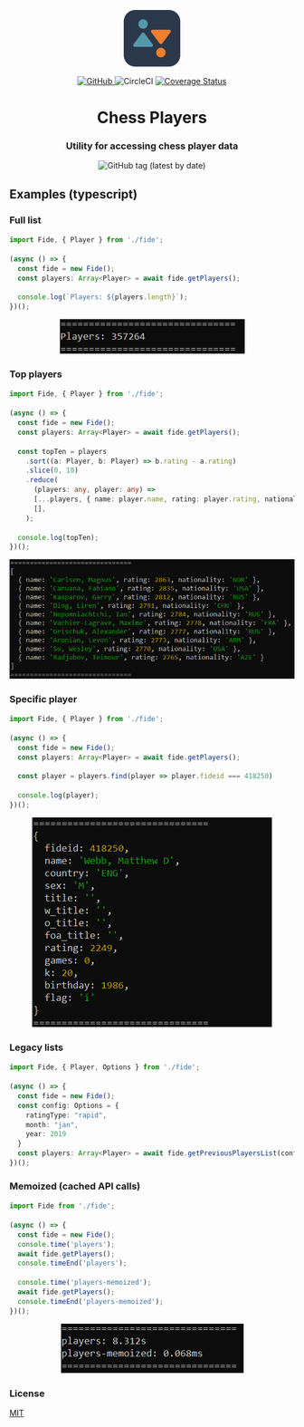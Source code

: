 <p align="center">
    <img
      alt="The Chess Centre"
      src="https://github.com/Chess-Centre/welcome/blob/master/img/bcc-dark-logo.png?raw=true"
      width="100"
    />
  <p align="center">
      <a href="https://github.com/chess-centre/welcome/blob/master/LICENSE">
        <img alt="GitHub" src="https://img.shields.io/github/license/chess-centre/welcome?style=flat">
      </a>
      <img alt="CircleCI" src="https://img.shields.io/circleci/build/github/chess-centre/chess-players/master">
      <a href='https://coveralls.io/github/chess-centre/chess-players?branch=master'><img src='https://coveralls.io/repos/github/chess-centre/chess-players/badge.svg?branch=master' alt='Coverage Status' />
      </a>
  </p>
  <h1 align="center"> Chess Players </h1>
</p>
<p align="center">
  <h3 align="center"> Utility for accessing chess player data </h3>
  <p align="center"><img alt="GitHub tag (latest by date)" src="https://img.shields.io/github/v/tag/chess-centre/chess-players"></p>
</p>

## Examples (typescript)
### Full list

```typescript
import Fide, { Player } from './fide';

(async () => {
  const fide = new Fide();
  const players: Array<Player> = await fide.getPlayers();

  console.log(`Players: ${players.length}`);
})();
```

<p align="center">
    <img
      alt="player count"
      src="https://github.com/chess-centre/chess-players/blob/master/src/img/player-count.png?raw=true"
    />
</p>

### Top players

```typescript
import Fide, { Player } from './fide';

(async () => {
  const fide = new Fide();
  const players: Array<Player> = await fide.getPlayers();

  const topTen = players
    .sort((a: Player, b: Player) => b.rating - a.rating)
    .slice(0, 10)
    .reduce(
      (players: any, player: any) => 
      [...players, { name: player.name, rating: player.rating, nationality: player.country }],
      [],
    );

  console.log(topTen);
})();
```

<p align="center">
    <img
      alt="player top ten"
      src="https://github.com/chess-centre/chess-players/blob/master/src/img/player-top-ten.png?raw=true"
    />
</p>

### Specific player

```typescript
import Fide, { Player } from './fide';

(async () => {
  const fide = new Fide();
  const players: Array<Player> = await fide.getPlayers();

  const player = players.find(player => player.fideid === 418250)

  console.log(player);
})();
```

<p align="center">
    <img
      alt="player top ten"
      src="https://github.com/chess-centre/chess-players/blob/master/src/img/player.png?raw=true"
    />
</p>

### Legacy lists

```typescript
import Fide, { Player, Options } from './fide';

(async () => {
  const fide = new Fide();
  const config: Options = {
    ratingType: "rapid",
    month: "jan",
    year: 2019
  }
  const players: Array<Player> = await fide.getPreviousPlayersList(config);
})();
```


### Memoized (cached API calls)

```typescript
import Fide from './fide';

(async () => {
  const fide = new Fide();
  console.time('players');
  await fide.getPlayers();
  console.timeEnd('players');

  console.time('players-memoized');
  await fide.getPlayers();
  console.timeEnd('players-memoized');
})();
```

<p align="center">
    <img
      alt="player memoized"
      src="https://github.com/chess-centre/chess-players/blob/master/src/img/player-memoized.png?raw=true"
    />
</p>

### License

[MIT]('/../LICENSE)


